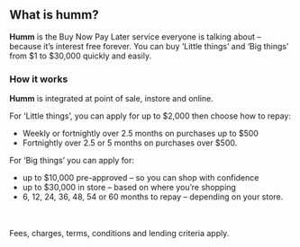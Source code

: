 #
## What is **humm**?
**Humm** is the Buy Now Pay Later service everyone is talking about – because it’s interest free forever. You can buy ‘Little things’ and ‘Big things’ from $1 to $30,000 quickly and easily. 


### How it works 
**Humm** is integrated at point of sale, instore and online.

For ‘Little things’, you can apply for up to $2,000 then choose how to repay:  
- Weekly or fortnightly over 2.5 months on purchases up to $500  
- Fortnightly over 2.5 or 5 months on purchases over $500.

For ‘Big things’ you can apply for:  
- up to $10,000 pre-approved – so you can shop with confidence  
- up to $30,000 in store – based on where you’re shopping  
- 6, 12, 24, 36, 48, 54 or 60 months to repay – depending on your store.





<br><br>
Fees, charges, terms, conditions and lending criteria apply.

